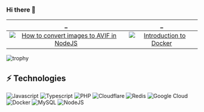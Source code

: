 ### Hi there 👋
_             |  _
:-------------------------:|:-------------------------:
[![How to convert images to AVIF in NodeJS](https://user-images.githubusercontent.com/2395597/92593476-c24bf300-f2d3-11ea-8331-0db3bbdf2854.png)](https://adamlacombe.com/blog/how-to-convert-images-to-avif-in-nodejs)  |  [![Introduction to Docker](https://user-images.githubusercontent.com/2395597/92593491-c546e380-f2d3-11ea-9f4b-e20613419a04.png)](https://adamlacombe.com/blog/introduction-to-docker)

![trophy](https://github-profile-trophy.vercel.app/?username=adamlacombe)

## ⚡ Technologies

![Javascript](https://img.shields.io/badge/-JavaScript-black?style=for-the-badge&&logo=javascript)
![Typescript](https://img.shields.io/badge/-Typescript-294E80?style=for-the-badge&&logo=typescript)
![PHP](https://img.shields.io/badge/-PHP-8892BF?style=for-the-badge&logo=php&logoColor=fff)
![Cloudflare](https://img.shields.io/badge/-Cloudflare-f48120?style=for-the-badge&logo=cloudflare&logoColor=fff)
![Redis](https://img.shields.io/badge/-Redis-d92b21?style=for-the-badge&logo=redis&logoColor=fff)
![Google Cloud](https://img.shields.io/badge/-Google%20Cloud-1a73e8?style=for-the-badge&logo=google-cloud&logoColor=fff)
![Docker](https://img.shields.io/badge/-Docker-34a0ef?style=for-the-badge&logo=docker&logoColor=fff)
![MySQL](https://img.shields.io/badge/-mysql-4479a1?style=for-the-badge&logo=mysql&logoColor=fff)
![NodeJS](https://img.shields.io/badge/-NodeJS-026e00?style=for-the-badge&logo=Node.js&logoColor=fff)



<!--
**adamlacombe/adamlacombe** is a ✨ _special_ ✨ repository because its `README.md` (this file) appears on your GitHub profile.

Here are some ideas to get you started:

- 🔭 I’m currently working on ...
- 🌱 I’m currently learning ...
- 👯 I’m looking to collaborate on ...
- 🤔 I’m looking for help with ...
- 💬 Ask me about ...
- 📫 How to reach me: ...
- 😄 Pronouns: ...
- ⚡ Fun fact: ...
-->
